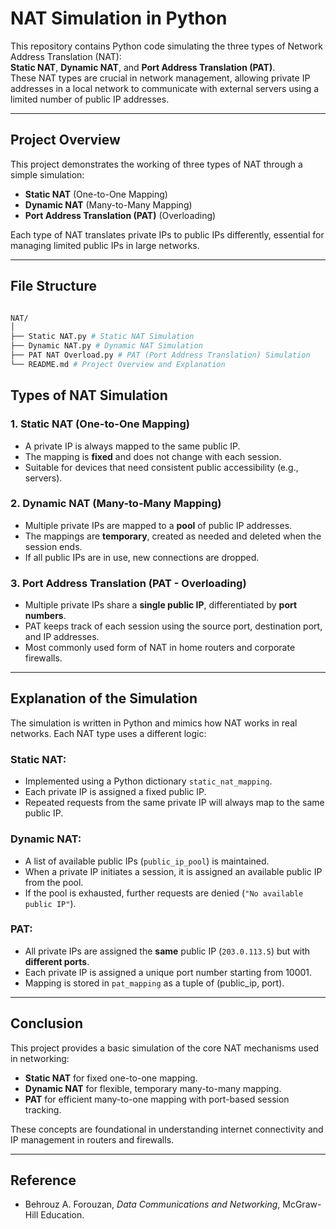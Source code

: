 # NAT Simulation in Python

This repository contains Python code simulating the three types of Network Address Translation (NAT):  
**Static NAT**, **Dynamic NAT**, and **Port Address Translation (PAT)**.  
These NAT types are crucial in network management, allowing private IP addresses in a local network to communicate with external servers using a limited number of public IP addresses.

---

## Project Overview

This project demonstrates the working of three types of NAT through a simple simulation:

- **Static NAT** (One-to-One Mapping)
- **Dynamic NAT** (Many-to-Many Mapping)
- **Port Address Translation (PAT)** (Overloading)

Each type of NAT translates private IPs to public IPs differently, essential for managing limited public IPs in large networks.

---

## File Structure

```bash

NAT/
│
├── Static NAT.py # Static NAT Simulation
├── Dynamic NAT.py # Dynamic NAT Simulation
├── PAT NAT Overload.py # PAT (Port Address Translation) Simulation
└── README.md # Project Overview and Explanation


```
## Types of NAT Simulation

### 1. Static NAT (One-to-One Mapping)

- A private IP is always mapped to the same public IP.
- The mapping is **fixed** and does not change with each session.
- Suitable for devices that need consistent public accessibility (e.g., servers).

### 2. Dynamic NAT (Many-to-Many Mapping)

- Multiple private IPs are mapped to a **pool** of public IP addresses.
- The mappings are **temporary**, created as needed and deleted when the session ends.
- If all public IPs are in use, new connections are dropped.

### 3. Port Address Translation (PAT - Overloading)

- Multiple private IPs share a **single public IP**, differentiated by **port numbers**.
- PAT keeps track of each session using the source port, destination port, and IP addresses.
- Most commonly used form of NAT in home routers and corporate firewalls.

---

## Explanation of the Simulation

The simulation is written in Python and mimics how NAT works in real networks. Each NAT type uses a different logic:

### Static NAT:

- Implemented using a Python dictionary `static_nat_mapping`.
- Each private IP is assigned a fixed public IP.
- Repeated requests from the same private IP will always map to the same public IP.

### Dynamic NAT:

- A list of available public IPs (`public_ip_pool`) is maintained.
- When a private IP initiates a session, it is assigned an available public IP from the pool.
- If the pool is exhausted, further requests are denied (`"No available public IP"`).

### PAT:

- All private IPs are assigned the **same** public IP (`203.0.113.5`) but with **different ports**.
- Each private IP is assigned a unique port number starting from 10001.
- Mapping is stored in `pat_mapping` as a tuple of (public_ip, port).

---

## Conclusion

This project provides a basic simulation of the core NAT mechanisms used in networking:

- **Static NAT** for fixed one-to-one mapping.
- **Dynamic NAT** for flexible, temporary many-to-many mapping.
- **PAT** for efficient many-to-one mapping with port-based session tracking.

These concepts are foundational in understanding internet connectivity and IP management in routers and firewalls.

---

## Reference

- Behrouz A. Forouzan, _Data Communications and Networking_, McGraw-Hill Education.
